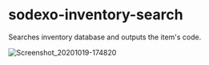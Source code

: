 # sodexo-inventory-search
Searches inventory database and outputs the item's code.

![Screenshot_20201019-174820](https://user-images.githubusercontent.com/9333068/96527124-416a0a80-1234-11eb-97f2-2a1017eb9383.png)
